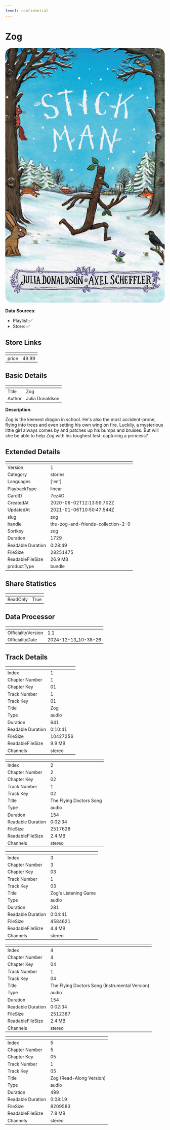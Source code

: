 ```yaml
---
level: confidential
---
```

# Zog

![card_[7ez4O].png](../../img/cards/card_[7ez4O].png)

**Data Sources**: 

- Playlist:✅
- Store: ✅


## Store Links

| <!-- --> | <!-- --> |
| - | - |
| price | 49.99 |


## Basic Details

| <!-- --> | <!-- --> |
| - | - |
| Title | Zog |
| Author | Julia Donaldson |

**Description**:

Zog is the keenest dragon in school. He's also the most accident-prone, flying into trees and even setting his own wing on fire. Luckily, a mysterious little girl always comes by and patches up his bumps and bruises. But will she be able to help Zog with his toughest test: capturing a princess?


## Extended Details

| <!-- --> | <!-- --> |
| - | - |
| Version | 1 |
| Category | stories |
| Languages | ['en'] |
| PlaybackType | linear |
| CardID | 7ez4O |
| CreatedAt | 2020-06-02T12:13:59.702Z |
| UpdatedAt | 2021-01-06T10:50:47.544Z |
| slug | zog |
| handle | the-zog-and-friends-collection-2-0 |
| Sortkey | zog |
| Duration | 1729 |
| Readable Duration | 0:28:49 |
| FileSize | 28251475 |
| ReadableFileSize | 26.9 MB |
| productType | bundle |


## Share Statistics

| <!-- --> | <!-- --> |
| - | - |
| ReadOnly | True |


## Data Processor

| <!-- --> | <!-- --> |
| - | - |
| OfficialityVersion | 1.1
| OfficialityDate | 2024-12-13_10-38-26


## Track Details

| <!-- --> | <!-- --> |
| - | - |
| Index | 1 |
| Chapter Number | 1 |
| Chapter Key | 01 |
| Track Number | 1 |
| Track Key | 01 |
| Title | Zog |
| Type | audio |
| Duration | 641 |
| Readable Duration | 0:10:41 |
| FileSize | 10427256 |
| ReadableFileSize | 9.9 MB |
| Channels | stereo |

| <!-- --> | <!-- --> |
| - | - |
| Index | 2 |
| Chapter Number | 2 |
| Chapter Key | 02 |
| Track Number | 1 |
| Track Key | 02 |
| Title | The Flying Doctors Song |
| Type | audio |
| Duration | 154 |
| Readable Duration | 0:02:34 |
| FileSize | 2517628 |
| ReadableFileSize | 2.4 MB |
| Channels | stereo |

| <!-- --> | <!-- --> |
| - | - |
| Index | 3 |
| Chapter Number | 3 |
| Chapter Key | 03 |
| Track Number | 1 |
| Track Key | 03 |
| Title | Zog's Listening Game |
| Type | audio |
| Duration | 281 |
| Readable Duration | 0:04:41 |
| FileSize | 4584621 |
| ReadableFileSize | 4.4 MB |
| Channels | stereo |

| <!-- --> | <!-- --> |
| - | - |
| Index | 4 |
| Chapter Number | 4 |
| Chapter Key | 04 |
| Track Number | 1 |
| Track Key | 04 |
| Title | The Flying Doctors Song (Instrumental Version) |
| Type | audio |
| Duration | 154 |
| Readable Duration | 0:02:34 |
| FileSize | 2512387 |
| ReadableFileSize | 2.4 MB |
| Channels | stereo |

| <!-- --> | <!-- --> |
| - | - |
| Index | 5 |
| Chapter Number | 5 |
| Chapter Key | 05 |
| Track Number | 1 |
| Track Key | 05 |
| Title | Zog (Read-Along Version) |
| Type | audio |
| Duration | 499 |
| Readable Duration | 0:08:19 |
| FileSize | 8209583 |
| ReadableFileSize | 7.8 MB |
| Channels | stereo |

